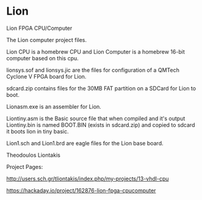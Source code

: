 # Lion
Lion FPGA CPU/Computer

The Lion computer project files.

Lion CPU is a homebrew CPU and Lion Computer is a homebrew 16-bit computer based on this cpu.

lionsys.sof and lionsys.jic are the files for configuration of a QMTech Cyclone V FPGA board for Lion.

sdcard.zip contains files for the 30MB FAT partition on a SDCard for Lion to boot.

Lionasm.exe is an assembler for Lion.

Liontiny.asm is the Basic source file that when compiled and it's output Liontiny.bin is named BOOT.BIN (exists in sdcard.zip) and copied to sdcard it boots lion in tiny basic.

Lion1.sch and Lion1.brd are eagle files for the Lion base board.

Theodoulos Liontakis

Project Pages:

http://users.sch.gr/tliontakis/index.php/my-projects/13-vhdl-cpu

https://hackaday.io/project/162876-lion-fpga-cpucomputer
